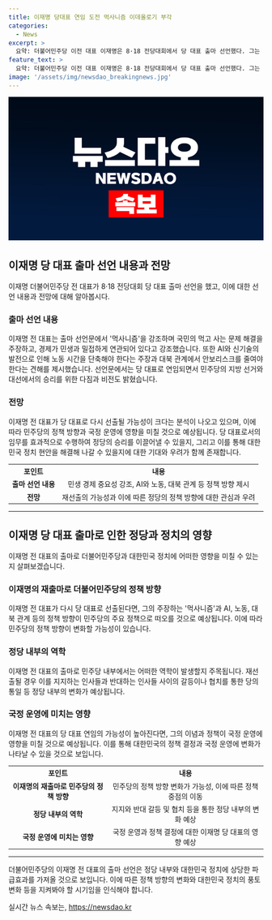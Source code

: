 ```yaml
---
title: 이재명 당대표 연임 도전 먹사니즘 이데올로기 부각
categories:
  - News
excerpt: >
  요약: 더불어민주당 이전 대표 이재명은 8·18 전당대회에서 당 대표 출마 선언했다. 그는 민생 문제를 강조하며 먹사니즘을 주장하고, 경제와 지성 성장을 중요시하며 일자리 변화와 주 4일제를 주장했다. 또한 대북 관계에서 안보리스크를 줄이고 평화를 추구해야 한다고 말했으며, OECD 자살률 1위 문제를 해결해야 한다고 강조했다. 이 전 대표는 지방선거에서 이겨 당 대표로 선출되면 2026년 8월까지 임기를 보낼 것으로 예상되며, 대선 출마를 고려할 수 있도록 민주당 당헌을 변경하고 있다.
feature_text: >
  요약: 더불어민주당 이전 대표 이재명은 8·18 전당대회에서 당 대표 출마 선언했다. 그는 민생 문제를 강조하며 먹사니즘을 주장하고, 경제와 지성 성장을 중요시하며 일자리 변화와 주 4일제를 주장했다. 또한 대북 관계에서 안보리스크를 줄이고 평화를 추구해야 한다고 말했으며, OECD 자살률 1위 문제를 해결해야 한다고 강조했다. 이 전 대표는 지방선거에서 이겨 당 대표로 선출되면 2026년 8월까지 임기를 보낼 것으로 예상되며, 대선 출마를 고려할 수 있도록 민주당 당헌을 변경하고 있다.
image: '/assets/img/newsdao_breakingnews.jpg'
---
```


<p><img src="/assets/img/newsdao_breakingnews.jpg" alt="pcversion 속보" /></p>

<h2 data-ke-size="size26">이재명 당 대표 출마 선언 내용과 전망</h2>

<p data-ke-size="size16">이재명 더불어민주당 전 대표가 8·18 전당대회 당 대표 출마 선언을 했고, 이에 대한 선언 내용과 전망에 대해 알아봅시다.</p>

<h3><b>출마 선언 내용</b></h3>

<p data-ke-size="size16">이재명 전 대표는 출마 선언문에서 '먹사니즘'을 강조하며 국민의 먹고 사는 문제 해결을 주장하고, 경제가 민생과 밀접하게 연관되어 있다고 강조했습니다. 또한 AI와 신기술의 발전으로 인해 노동 시간을 단축해야 한다는 주장과 대북 관계에서 안보리스크를 줄여야 한다는 견해를 제시했습니다. 선언문에서는 당 대표로 연임되면서 민주당의 지방 선거와 대선에서의 승리를 위한 다짐과 비전도 밝혔습니다. </p>

<h3><b>전망</b></h3>

<p data-ke-size="size16">이재명 전 대표가 당 대표로 다시 선출될 가능성이 크다는 분석이 나오고 있으며, 이에 따라 민주당의 정책 방향과 국정 운영에 영향을 미칠 것으로 예상됩니다. 당 대표로서의 임무를 효과적으로 수행하여 정당의 승리를 이끌어낼 수 있을지, 그리고 이를 통해 대한민국 정치 현안을 해결해 나갈 수 있을지에 대한 기대와 우려가 함께 존재합니다.</p>

<table>
  <tr>
    <th style="text-align: center;">포인트</th>
    <th style="text-align: center;">내용</th>
  </tr>
  <tr>
    <td style="text-align: center; height: 17px;"><b>출마 선언 내용</b></td>
    <td style="text-align: center; height: 17px;">민생 경제 중요성 강조, AI와 노동, 대북 관계 등 정책 방향 제시</td>
  </tr>
  <tr>
    <td style="text-align: center; height: 17px;"><b>전망</b></td>
    <td style="text-align: center; height: 17px;">재선출의 가능성과 이에 따른 정당의 정책 방향에 대한 관심과 우려</td>
  </tr>
</table>

<hr />

<h2 data-ke-size="size26">이재명 당 대표 출마로 인한 정당과 정치의 영향</h2>

<p data-ke-size="size16">이재명 전 대표의 출마로 더불어민주당과 대한민국 정치에 어떠한 영향을 미칠 수 있는지 살펴보겠습니다.</p>

<h3><b>이재명의 재출마로 더불어민주당의 정책 방향</b></h3>

<p data-ke-size="size16">이재명 전 대표가 다시 당 대표로 선출된다면, 그의 주장하는 '먹사니즘'과 AI, 노동, 대북 관계 등의 정책 방향이 민주당의 주요 정책으로 떠오를 것으로 예상됩니다. 이에 따라 민주당의 정책 방향이 변화할 가능성이 있습니다.</p>

<h3><b>정당 내부의 역학</b></h3>

<p data-ke-size="size16">이재명 전 대표의 출마로 민주당 내부에서는 어떠한 역학이 발생할지 주목됩니다. 재선출될 경우 이를 지지하는 인사들과 반대하는 인사들 사이의 갈등이나 협치를 통한 당의 통일 등 정당 내부의 변화가 예상됩니다.</p>

<h3><b>국정 운영에 미치는 영향</b></h3>

<p data-ke-size="size16">이재명 전 대표의 당 대표 연임의 가능성이 높아진다면, 그의 이념과 정책이 국정 운영에 영향을 미칠 것으로 예상됩니다. 이를 통해 대한민국의 정책 결정과 국정 운영에 변화가 나타날 수 있을 것으로 보입니다.</p>

<table>
  <tr>
    <th style="text-align: center;">포인트</th>
    <th style="text-align: center;">내용</th>
  </tr>
  <tr>
    <td style="text-align: center; height: 17px;"><b>이재명의 재출마로 민주당의 정책 방향</b></td>
    <td style="text-align: center; height: 17px;">민주당의 정책 방향 변화가 가능성, 이에 따른 정책 중점의 이동</td>
  </tr>
  <tr>
    <td style="text-align: center; height: 17px;"><b>정당 내부의 역학</b></td>
    <td style="text-align: center; height: 17px;">지지와 반대 갈등 및 협치 등을 통한 정당 내부의 변화 예상</td>
  </tr>
  <tr>
    <td style="text-align: center; height: 17px;"><b>국정 운영에 미치는 영향</b></td>
    <td style="text-align: center; height: 17px;">국정 운영과 정책 결정에 대한 이재명 당 대표의 영향 예상</td>
  </tr>
</table>

<hr />

<p data-ke-size="size16">더불어민주당의 이재명 전 대표의 출마 선언은 정당 내부와 대한민국 정치에 상당한 파급효과를 가져올 것으로 보입니다. 이에 따른 정책 방향의 변화와 대한민국 정치의 풍토 변화 등을 지켜봐야 할 시기임을 인식해야 합니다.</p>
실시간 뉴스 속보는, <a href="https://newsdao.kr" rel="dofollow">https://newsdao.kr</a>


